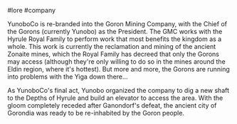#lore #company 

YunoboCo is re-branded into the Goron Mining Company, with the Chief of the Gorons (currently Yunobo) as the President. The GMC works with the Hyrule Royal Family to perform work that most benefits the kingdom as a whole. This work is currently the reclamation and mining of the ancient Zonaite mines, which the Royal Family has decreed that only the Gorons may access (although they're only willing to do so in the mines around the Eldin region, where it's hottest). But more and more, the Gorons are running into problems with the Yiga down there…

As YunoboCo's final act, Yunobo organized the company to dig a new shaft to the Depths of Hyrule and build an elevator to access the area. With the gloom completely receded after Ganondorf's defeat, the ancient city of Gorondia was ready to be re-inhabited by the Goron people.
